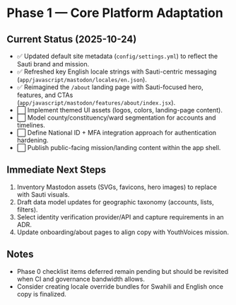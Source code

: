 # Phase 1 — Core Platform Adaptation

## Current Status (2025-10-24)
- ✅ Updated default site metadata (`config/settings.yml`) to reflect the Sauti brand and mission.
- ✅ Refreshed key English locale strings with Sauti-centric messaging (`app/javascript/mastodon/locales/en.json`).
- ✅ Reimagined the `/about` landing page with Sauti-focused hero, features, and CTAs (`app/javascript/mastodon/features/about/index.jsx`).
- ⬜ Implement themed UI assets (logos, colors, landing-page content).
- ⬜ Model county/constituency/ward segmentation for accounts and timelines.
- ⬜ Define National ID + MFA integration approach for authentication hardening.
- ⬜ Publish public-facing mission/landing content within the app shell.

## Immediate Next Steps
1. Inventory Mastodon assets (SVGs, favicons, hero images) to replace with Sauti visuals.
2. Draft data model updates for geographic taxonomy (accounts, lists, filters).
3. Select identity verification provider/API and capture requirements in an ADR.
4. Update onboarding/about pages to align copy with YouthVoices mission.

## Notes
- Phase 0 checklist items deferred remain pending but should be revisited when CI and governance bandwidth allows.
- Consider creating locale override bundles for Swahili and English once copy is finalized.
